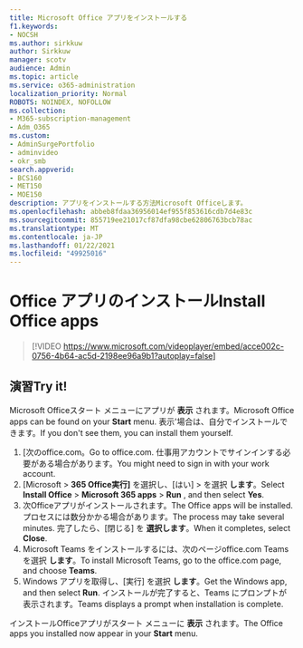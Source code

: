 ```yaml
---
title: Microsoft Office アプリをインストールする
f1.keywords:
- NOCSH
ms.author: sirkkuw
author: Sirkkuw
manager: scotv
audience: Admin
ms.topic: article
ms.service: o365-administration
localization_priority: Normal
ROBOTS: NOINDEX, NOFOLLOW
ms.collection:
- M365-subscription-management
- Adm_O365
ms.custom:
- AdminSurgePortfolio
- adminvideo
- okr_smb
search.appverid:
- BCS160
- MET150
- MOE150
description: アプリをインストールする方法Microsoft Officeします。
ms.openlocfilehash: abbeb8fdaa36956014ef955f853616cdb7d4e83c
ms.sourcegitcommit: 855719ee21017cf87dfa98cbe62806763bcb78ac
ms.translationtype: MT
ms.contentlocale: ja-JP
ms.lasthandoff: 01/22/2021
ms.locfileid: "49925016"
---
```

# <a name="install-office-apps"></a><span data-ttu-id="a076a-103">Office アプリのインストール</span><span class="sxs-lookup"><span data-stu-id="a076a-103">Install Office apps</span></span> 

> [!VIDEO https://www.microsoft.com/videoplayer/embed/acce002c-0756-4b64-ac5d-2198ee96a9b1?autoplay=false]

## <a name="try-it"></a><span data-ttu-id="a076a-104">演習</span><span class="sxs-lookup"><span data-stu-id="a076a-104">Try it!</span></span>

<span data-ttu-id="a076a-105">Microsoft Officeスタート メニューにアプリが  **表示** されます。</span><span class="sxs-lookup"><span data-stu-id="a076a-105">Microsoft Office apps can be found on your  **Start** menu.</span></span> <span data-ttu-id="a076a-106">表示&#39;場合は、自分でインストールできます。</span><span class="sxs-lookup"><span data-stu-id="a076a-106">If you don&#39;t see them, you can install them yourself.</span></span>

1. <span data-ttu-id="a076a-107">[次のoffice.com。</span><span class="sxs-lookup"><span data-stu-id="a076a-107">Go to office.com.</span></span> <span data-ttu-id="a076a-108">仕事用アカウントでサインインする必要がある場合があります。</span><span class="sxs-lookup"><span data-stu-id="a076a-108">You might need to sign in with your work account.</span></span>
2. <span data-ttu-id="a076a-109">[Microsoft    >   **365 Office実行]** を選択し、[はい]   >   を選択 **します**。</span><span class="sxs-lookup"><span data-stu-id="a076a-109">Select  **Install Office**  >  **Microsoft 365 apps**  >  **Run** , and then select  **Yes**.</span></span>
3. <span data-ttu-id="a076a-110">次Officeアプリがインストールされます。</span><span class="sxs-lookup"><span data-stu-id="a076a-110">The Office apps will be installed.</span></span> <span data-ttu-id="a076a-111">プロセスには数分かかる場合があります。</span><span class="sxs-lookup"><span data-stu-id="a076a-111">The process may take several minutes.</span></span> <span data-ttu-id="a076a-112">完了したら、[閉じる] を  **選択します**。</span><span class="sxs-lookup"><span data-stu-id="a076a-112">When it completes, select  **Close**.</span></span>
4. <span data-ttu-id="a076a-113">Microsoft Teams をインストールするには、次のページoffice.com Teams を選択  **します**。</span><span class="sxs-lookup"><span data-stu-id="a076a-113">To install Microsoft Teams, go to the office.com page, and choose  **Teams**.</span></span>
5. <span data-ttu-id="a076a-114">Windows アプリを取得し、[実行] を選択  **します**。</span><span class="sxs-lookup"><span data-stu-id="a076a-114">Get the Windows app, and then select  **Run**.</span></span> <span data-ttu-id="a076a-115">インストールが完了すると、Teams にプロンプトが表示されます。</span><span class="sxs-lookup"><span data-stu-id="a076a-115">Teams displays a prompt when installation is complete.</span></span>

<span data-ttu-id="a076a-116">インストールOfficeアプリがスタート メニューに  **表示** されます。</span><span class="sxs-lookup"><span data-stu-id="a076a-116">The Office apps you installed now appear in your  **Start** menu.</span></span>